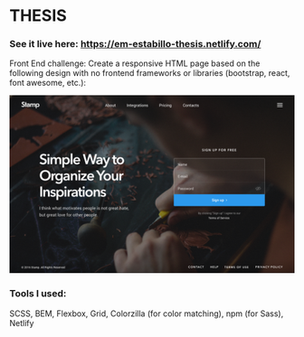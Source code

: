 # THESIS

### See it live here: https://em-estabillo-thesis.netlify.com/

Front End challenge:
Create a responsive HTML page based on the following design with no frontend frameworks or libraries (bootstrap, react, font awesome, etc.):

![design](design.png)

### Tools I used:

SCSS, BEM, Flexbox, Grid, Colorzilla (for color matching), npm (for Sass), Netlify
